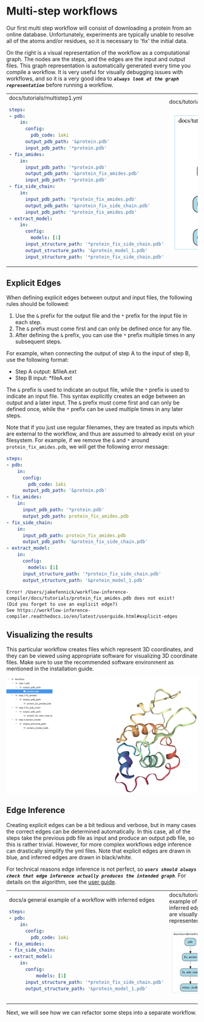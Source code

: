 # Multi-step workflows

Our first multi step workflow will consist of downloading a protein from an online database. Unfortunately, experiments are typically unable to resolve all of the atoms and/or residues, so it is necessary to 'fix' the initial data.

On the right is a visual representation of the workflow as a computational graph. The nodes are the steps, and the edges are the input and output files. This graph representation is automatically generated every time you compile a workflow. It is very useful for visually debugging issues with workflows, and so it is a very good idea to ***`always look at the graph representation`*** before running a workflow.

<table>
<tr>
<td>
docs/tutorials/multistep1.yml

```yaml
steps:
- pdb:
    in:
      config:
        pdb_code: 1aki
      output_pdb_path: '&protein.pdb'
      input_pdb_path: '*protein.pdb'
- fix_amides:
    in:
      input_pdb_path: '*protein.pdb'
      output_pdb_path: '&protein_fix_amides.pdb'
      input_pdb_path: '*protein.pdb'
- fix_side_chain:
    in:
      input_pdb_path: '*protein_fix_amides.pdb'
      output_pdb_path: '&protein_fix_side_chain.pdb'
      input_pdb_path: '*protein_fix_amides.pdb'
- extract_model:
    in:
      config:
        models: [1]
      input_structure_path: '*protein_fix_side_chain.pdb'
      output_structure_path: '&protein_model_1.pdb'
      input_structure_path: '*protein_fix_side_chain.pdb'
```

</td>
<td>
docs/tutorials/multistep1.yml.gv.png

![Multistep](multistep1.yml.gv.png)

</td>
</tr>
</table>

## Explicit Edges

When defining explicit edges between output and input files, the following rules should be followed:
1. Use the `&` prefix for the output file and the `*` prefix for the input file in each step.
2. The `&` prefix must come first and can only be defined once for any file.
3. After defining the `&` prefix, you can use the `*` prefix multiple times in any subsequent steps.

For example, when connecting the output of step A to the input of step B, use the following format:
- Step A output: &fileA.ext
- Step B input: *fileA.ext

The `&` prefix is used to indicate an output file, while the `*` prefix is used to indicate an input file. This syntax explicitly creates an edge between an output and a later input. The `&` prefix must come first and can only be defined once, while the `*` prefix can be used multiple times in any later steps.

Note that if you just use regular filenames, they are treated as inputs which are external to the workflow, and thus are assumed to already exist on your filesystem. For example, if we remove the `&` and `*` around `protein_fix_amides.pdb`, we will get the following error message:

```yaml
steps:
- pdb:
    in:
      config:
        pdb_code: 1aki
      output_pdb_path: '&protein.pdb'
- fix_amides:
    in:
      input_pdb_path: '*protein.pdb'
      output_pdb_path: protein_fix_amides.pdb
- fix_side_chain:
    in:
      input_pdb_path: protein_fix_amides.pdb
      output_pdb_path: '&protein_fix_side_chain.pdb'
- extract_model:
    in:
      config:
        models: [1]
      input_structure_path: '*protein_fix_side_chain.pdb'
      output_structure_path: '&protein_model_1.pdb'
```

```
Error! /Users/jakefennick/workflow-inference-compiler/docs/tutorials/protein_fix_amides.pdb does not exist!
(Did you forget to use an explicit edge?)
See https://workflow-inference-compiler.readthedocs.io/en/latest/userguide.html#explicit-edges
```

## Visualizing the results

This particular workflow creates files which represent 3D coordinates, and they can be viewed using appropriate software for visualizing 3D coordinate files. Make sure to use the recommended software environment as mentioned in the installation guide.

![Multistep](protein.png)

## Edge Inference

Creating explicit edges can be a bit tedious and verbose, but in many cases the correct edges can be determined automatically. In this case, all of the steps take the previous pdb file as input and produce an output pdb file, so this is rather trivial. However, for more complex workflows edge inference can drastically simplify the yml files. Note that explicit edges are drawn in blue, and inferred edges are drawn in black/white.

For technical reasons edge inference is not perfect, so ***`users should always check that edge inference actually produces the intended graph`***. For details on the algorithm, see the [user guide](../#userguide/#edge-inference-algorithm).

<table>
<tr>
<td>
docs/a general example of a workflow with inferred edges

```yaml
steps:
- pdb:
    in:
      config:
        pdb_code: 1aki
- fix_amides:
- fix_side_chain:
- extract_model:
    in:
      config:
          models: [1]
      input_structure_path: '*protein_fix_side_chain.pdb'
      output_structure_path: '&protein_model_1.pdb'
```

</td>
<td>
docs/tutorials/an example of how inferred edges are visually represented

![Multistep](multistep2.yml.gv.png)

</td>
</tr>
</table>

Next, we will see how we can refactor some steps into a separate workflow.
